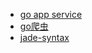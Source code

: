 - [go app service](https://github.com/kardianos/service.git)
- [go爬虫](https://github.com/henrylee2cn/pholcus.git)
- [jade-syntax](http://naltatis.github.io/jade-syntax-docs/)
